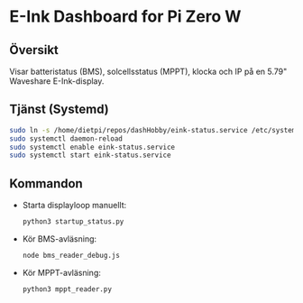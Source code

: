 # E-Ink Dashboard for Pi Zero W

## Översikt
Visar batteristatus (BMS), solcellsstatus (MPPT), klocka och IP på en 5.79" Waveshare E-Ink-display.

## Tjänst (Systemd)
```bash
sudo ln -s /home/dietpi/repos/dashHobby/eink-status.service /etc/systemd/system/
sudo systemctl daemon-reload
sudo systemctl enable eink-status.service
sudo systemctl start eink-status.service
```

## Kommandon
- Starta displayloop manuellt:
  ```bash
  python3 startup_status.py
  ```
- Kör BMS-avläsning:
  ```bash
  node bms_reader_debug.js
  ```
- Kör MPPT-avläsning:
  ```bash
  python3 mppt_reader.py
  ```
